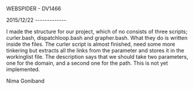 WEBSPIDER - DV1466


2015/12/22 -------------

I made the structure for our project, which of no consists of 
three scripts; curler.bash, dispatchloop.bash and grapher.bash.
What they do is written inside the files. The curler script is 
almost finished, need some more tinkering but extracts all the
links from the parameter and stores it in the workinglist file. 
The description says that we should take two parameters, one 
for the domain, and a second one for the path. This is not yet 
implemented.

Nima Goniband
